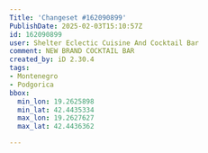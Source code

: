 ```yaml
---
Title: 'Changeset #162090899'
PublishDate: 2025-02-03T15:10:57Z
id: 162090899
user: Shelter Eclectic Cuisine And Cocktail Bar
comment: NEW BRAND COCKTAIL BAR
created_by: iD 2.30.4
tags:
- Montenegro
- Podgorica
bbox:
  min_lon: 19.2625898
  min_lat: 42.4435334
  max_lon: 19.2627627
  max_lat: 42.4436362

---
```


